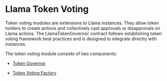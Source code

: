 # Llama Token Voting

Token voting modules are extensions to Llama instances. They allow token holders to create actions and collectively cast approvals or disapprovals on Llama actions. The LlamaTokenGovernor contract follows establishing token voting framework best practices and is designed to integrate directly with instances.

The token voting module consists of two components:

- [Token Governor](/docs/token-voting/TokenGovernor.md)

- [Token Voting Factory](/docs/token-voting/Factory.md)